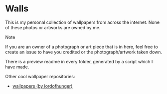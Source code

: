 # Walls

This is my personal collection of wallpapers from across the internet. None of these photos or artworks are owned by me.

> [!NOTE]
> If you are an owner of a photograph or art piece that is in here, feel free to create an issue to have you credited or the photograph/artwork taken down.

There is a preview readme in every folder, generated by a script which I have made.

Other cool wallpaper repositories:
- [wallpapers (by lordofhunger)](https://github.com/lordofhunger/wallpapers/)

